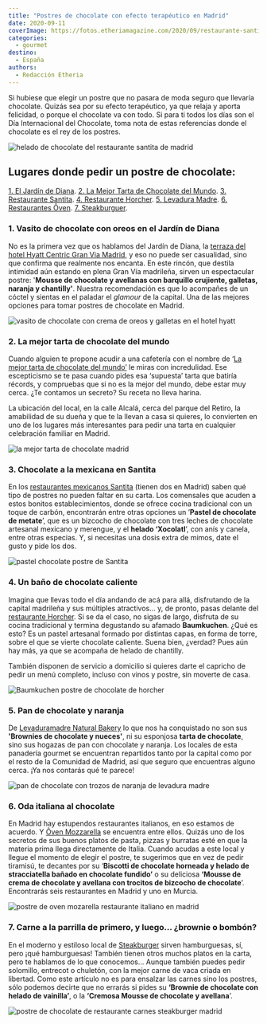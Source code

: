 ```yaml
---
title: "Postres de chocolate con efecto terapéutico en Madrid"
date: 2020-09-11
coverImage: https://fotos.etheriamagazine.com/2020/09/restaurante-santita-helado-chocolate-metate-baja.jpg
categories: 
  - gourmet
destino: 
  - España
authors: 
  - Redacción Etheria
---
```


Si hubiese que elegir un postre que no pasara de moda seguro que llevaría chocolate. Quizás sea por su efecto terapéutico, ya que relaja y aporta felicidad, o porque el chocolate va con todo. Si para ti todos los días son el Día Internacional del Chocolate, toma nota de estas referencias donde el chocolate es el rey de los postres.

![helado de chocolate del restaurante santita de madrid](https://fotos.etheriamagazine.com/2020/09/restaurante-santita-helado-chocolate-metate-baja.jpg "El helado ‘Xocolatl’ es una sugerencia del restaurante © Santita.")

## Lugares donde pedir un postre de chocolate:

[1\. El Jardín de Diana](#Jardín-Diana). [2\. La Mejor Tarta de Chocolate del 
Mundo](#Tarta-chocolate). [3\. Restaurante Santita](#Santita). [4\. Restaurante 
Horcher](#Horcher). [5\. Levadura Madre](#Levadura-Madre). [6\. Restaurantes 
Ôven](#Oven). [7\. Steakburguer](#Steakburguer). 

### 1\. Vasito de chocolate con oreos en el Jardín de Diana

No es la primera vez que os hablamos del Jardín de Diana, la [terraza del hotel Hyatt 
Centric Gran Via 
Madrid](https://etheriamagazine.com/2020/08/27/10-planes-originales-en-madrid-con-amigas/), 
y eso no puede ser casualidad, sino que confirma que realmente nos encanta. En este 
rincón, que destila intimidad aún estando en plena Gran Vía madrileña, sirven un 
espectacular postre: '**Mousse de chocolate y avellanas con barquillo crujiente, 
galletas, naranja y chantilly'**. Nuestra recomendación es que lo acompañes de un cóctel 
y sientas en el paladar el _glamour_ de la capital. Una de las mejores opciones para 
tomar postres de chocolate en Madrid. 

![vasito de chocolate con crema de oreos y galletas en el hotel hyatt](https://fotos.etheriamagazine.com/2020/09/chocolate-Hyatt-Centric-Gran-Via-Madrid.jpg "El Jardín de Diana es un lugar magnífico para degustar un postre de chocolate. © Hyatt Centric Gran Via Madrid.")

### 2\. La mejor tarta de chocolate del mundo

Cuando alguien te propone acudir a una cafetería con el nombre de ‘[La mejor tarta de 
chocolate del mundo’](https://www.lamejortartadechocolatedelmundo.com/) le miras con 
incredulidad. Ese escepticismo se te pasa cuando pides esa ‘supuesta’ tarta que batiría 
récords, y compruebas que si no es la mejor del mundo, debe estar muy cerca. ¿Te 
contamos un secreto? Su receta no lleva harina. 

La ubicación del local, en la calle Alcalá, cerca del parque del Retiro, la amabilidad 
de su dueña y que te la llevan a casa si quieres, lo convierten en uno de los lugares 
más interesantes para pedir una tarta en cualquier celebración familiar en Madrid. 

![la mejor tarta de chocolate madrid](https://fotos.etheriamagazine.com/2020/09/la-mejor-tarta-de-chocolate-madrid.jpg "La apetitosa tarta de '© La mejor tarta de chocolate del mundo' (Madrid).")

### 3\. Chocolate a la mexicana en Santita

En los [restaurantes mexicanos Santita](https://www.santita.es) (tienen dos en Madrid) 
saben qué tipo de postres no pueden faltar en su carta. Los comensales que acuden a 
estos bonitos establecimientos, donde se ofrece cocina tradicional con un toque de 
carbón, encontrarán entre otras opciones un ’**Pastel de chocolate de metate**’, que es 
un bizcocho de chocolate con tres leches de chocolate artesanal mexicano y merengue, y 
el **helado ‘Xocolatl**’, con anís y canela, entre otras especias. Y, si necesitas una 
dosis extra de mimos, date el gusto y pide los dos. 

![pastel chocolate postre de Santita](https://fotos.etheriamagazine.com/2020/09/restaurante-mexicano-santita-Pastel-chocolate.jpg "Pastel de chocolate del restaurante mexicano © Santita.")

### 4\. Un baño de chocolate caliente

Imagina que llevas todo el día andando de acá para allá, disfrutando de la capital 
madrileña y sus múltiples atractivos… y, de pronto, pasas delante del [restaurante 
Horcher](https://www.restaurantehorcher.com). Si se da el caso, no sigas de largo, 
disfruta de su cocina tradicional y termina degustando su afamado **Baumkuchen**. ¿Qué 
es esto? Es un pastel artesanal formado por distintas capas, en forma de torre, sobre el 
que se vierte chocolate caliente. Suena bien, ¿verdad? Pues aún hay más, ya que se 
acompaña de helado de chantilly. 

También disponen de servicio a domicilio si quieres darte el capricho de pedir un menú 
completo, incluso con vinos y postre, sin moverte de casa. 

![Baumkuchen postre de chocolate de horcher](https://fotos.etheriamagazine.com/2020/09/chocolate-madrid-Baumkuchen-horcher.jpg "Un baño de chocolate y el Baumkuchen ya estaría. Lo sirven en © Horcher (Madrid).")

### 5\. Pan de chocolate y naranja

De [Levaduramadre Natural Bakery](https://levaduramadre.es/) lo que nos ha conquistado 
no son sus **'Brownies de chocolate y nueces'**, ni su esponjosa **tarta de chocolate**, 
sino sus hogazas de pan con chocolate y naranja. Los locales de esta panadería gourmet 
se encuentran repartidos tanto por la capital como por el resto de la Comunidad de 
Madrid, así que seguro que encuentras alguno cerca. ¡Ya nos contarás qué te parece! 

![pan de chocolate con trozos de naranja de levadura madre](https://fotos.etheriamagazine.com/2020/09/Hogaza-de-chocolate-y-naranja-de-Levaduramadre.jpg "Pan con chocolate y naranja, una idea de © Levadura Madre.")

### 6\. Oda italiana al chocolate

En Madrid hay estupendos restaurantes italianos, en eso estamos de acuerdo. Y [Ôven 
Mozzarella](https://www.oven.es) se encuentra entre ellos. Quizás uno de los secretos de 
sus buenos platos de pasta, pizzas y burratas esté en que la materia prima llega 
directamente de Italia. Cuando acudas a este local y llegue el momento de elegir el 
postre, te sugerimos que en vez de pedir tiramisú, te decantes por su ‘**Biscotti de 
chocolate horneada y helado de stracciatella bañado en chocolate fundido’** o su 
deliciosa **‘Mousse de crema de chocolate y avellana con trocitos de bizcocho de 
chocolate**’. Encontrarás seis restaurantes en Madrid y uno en Murcia. 

![postre de oven mozarella restaurante italiano en madrid](https://fotos.etheriamagazine.com/2020/09/restaurante-oven-madrid-postres-chocolate.jpg "En © Ôven Mozzarella comprobarás que los italianos son tan golosos como nosotros.")

### 7\. Carne a la parrilla de primero, y luego... ¿brownie o bombón?

En el moderno y estiloso local de [Steakburger](https://www.steakburger.es) sirven 
hamburguesas, sí, pero ¡qué hamburguesas! También tienen otros muchos platos en la 
carta, pero te hablamos de lo que conocemos… Aunque también puedes pedir solomillo, 
entrecot o chuletón, con la mejor carne de vaca criada en libertad. Como este artículo 
no es para ensalzar las carnes sino los postres, sólo podemos decirte que no errarás si 
pides su **‘Brownie de chocolate con helado de vainilla’**, o la **‘Cremosa Mousse de 
chocolate y avellana**’. 

![postre de chocolate de restaurante carnes steakburger madrid](https://fotos.etheriamagazine.com/2020/09/brownie-helado-vainilla-steakburger.jpg "Brownie con helado de vainilla de © Steakburger.")
